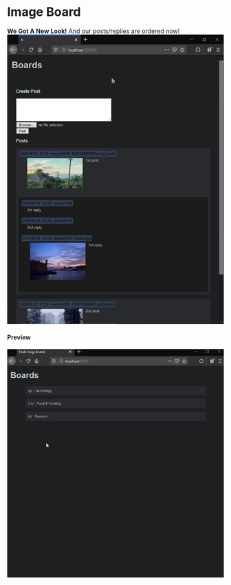 # Image Board

**We Got A New Look!** And our posts/replies are ordered now!
![Update](resources/preview.PNG)

#### Preview
![Preview](resources/demo.gif)
